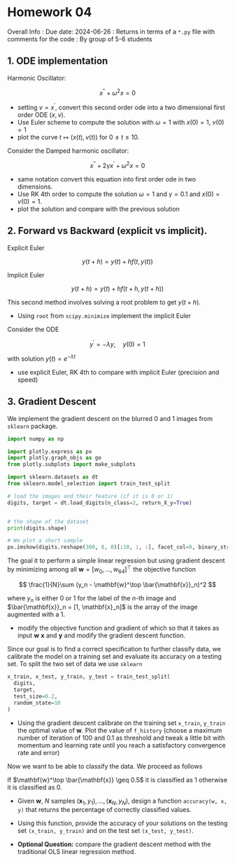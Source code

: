 # Homework 04

Overall Info
: Due date: 2024-06-26
: Returns in terms of a `*.py` file with comments for the code
: By group of 5-6 students

## 1. ODE implementation

Harmonic Oscillator:

$$
\begin{equation*}
  x^{\prime\prime} + \omega^2 x = 0
\end{equation*}
$$

* setting $v = x^\prime$, convert this second order ode into a two dimensional first order ODE $(x, v)$.
* Use Euler scheme to compute the solution with $\omega=1$ with $x(0) = 1$, $v(0) =1$
* plot the curve $t\mapsto (x(t), v(t))$ for $0\leq t \leq 10$.

Consider the Damped harmonic oscillator:

$$
\begin{equation*}
  x^{\prime\prime} + 2\gamma x^\prime +  \omega^2 x = 0
\end{equation*}
$$

* same notation convert this equation into first order ode in two dimensions.
* Use RK 4th order to compute the solution $\omega = 1$ and $\gamma = 0.1$ and $x(0) = v(0)=1$.
* plot the solution and compare with the previous solution

## 2. Forward vs Backward (explicit vs implicit).

Explicit Euler

$$
\begin{equation*}
  y(t+h) = y(t) + h f(t, y(t))
\end{equation*}
$$

Implicit Euler

$$
y(t+h) = y(t) + h f(t+h, y(t+h))
$$

This second method involves solving a root problem to get $y(t+h)$.

* Using `root` from `scipy.minimize` implement the implicit Euler

Consider the ODE

$$
\begin{equation*}
  y^\prime = -\lambda y, \quad y(0) = 1
\end{equation*}
$$

with solution $y(t) = e^{-\lambda t}$

* use explicit Euler, RK 4th to compare with implicit Euler (precision and speed)


## 3. Gradient Descent

We implement the gradient descent on the blurred $0$ and $1$ images from `sklearn` package.

```py
import numpy as np

import plotly.express as px
import plotly.graph_objs as go
from plotly.subplots import make_subplots

import sklearn.datasets as dt
from sklearn.model_selection import train_test_split

# load the images and their feature (if it is 0 or 1)
digits, target = dt.load_digits(n_class=2, return_X_y=True)


# the shape of the dataset
print(digits.shape)

# We plot a short sample 
px.imshow(digits.reshape(360, 8, 8)[:10, :, :], facet_col=0, binary_string=True)
```

The goal it to perform a simple linear regression but using gradient descent by minimizing among all $\mathbf{w} = [w_0, \ldots, w_{64}]^\top$ the objective function

$$
\frac{1}{N}\sum (y_n - \mathbf{w}^\top \bar{\mathbf{x}}_n)^2
$$

where $y_n$ is either $0$ or $1$ for the label of the $n$-th image and $\bar{\mathbf{x}}_n = [1, \mathbf{x}_n]$ is the array of the image augmented with a $1$.

* modify the objective function and gradient of which so that it takes as input $\mathbf{w}$ $\mathbf{x}$ and $\mathbf{y}$ and modify the gradient descent function.

Since our goal is to find a correct specification to further classify data, we calibrate the model on a training set and evaluate its accuracy on a testing set.
To split the two set of data we use `sklearn`

```py
x_train, x_test, y_train, y_test = train_test_split(
  digits,
  target,
  test_size=0.2,
  random_state=10
)
```

* Using the gradient descent calibrate on the training set `x_train`, `y_train` the optimal value of $\mathbf{w}$. Plot the value of `f_history` (choose a maximum number of iteration of 100 and 0.1 as threshold and tweak a little bit with momentum and learning rate until you reach a satisfactory convergence rate and error)

Now we want to be able to classify the data.
We proceed as follows

If $\mathbf{w}^\top \bar{\mathbf{x}} \geq 0.5$ it is classified as $1$ otherwise it is classified as $0$.


* Given $\mathbf{w}$, $N$ samples $(\mathbf{x}_1, y_1), \ldots,(\mathbf{x}_N, y_N)$, design a function `accuracy(w, x, y)` that returns the percentage of correctly classified values.

* Using this function, provide the accuracy of your solutions on the testing set `(x_train, y_train)` and on the test set `(x_test, y_test)`.


* **Optional Question:** compare the gradient descent method with the traditional OLS linear regression method.

